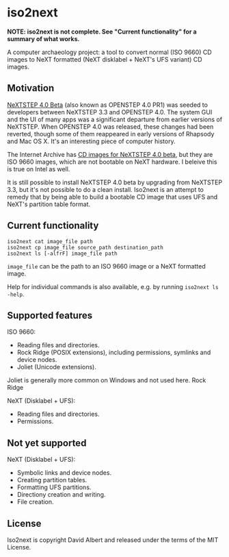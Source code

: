 # iso2next

**NOTE: iso2next is not complete. See "Current functionality" for a summary of what works.**

A computer archaeology project: a tool to convert normal (ISO 9660) CD images to NeXT formatted (NeXT disklabel + NeXT's UFS variant) CD images.

## Motivation

[NeXTSTEP 4.0 Beta](http://www.shawcomputing.net/resources/next/software/ns40_screenshots/index.html) (also known as OPENSTEP 4.0 PR1) was seeded to developers between NeXTSTEP 3.3 and OPENSTEP 4.0. The system GUI and the UI of many apps was a significant departure from earlier versions of NeXTSTEP. When OPENSTEP 4.0 was released, these changes had been reverted, though some of them reappeared in early versions of Rhapsody and Mac OS X. It's an interesting piece of computer history.

The Internet Archive has [CD images for NeXTSTEP 4.0 beta](https://archive.org/details/NeXTOSIMAGES), but they are ISO 9660 images, which are not bootable on NeXT hardware. I beleive this is true on Intel as well.

It is still possible to install NeXTSTEP 4.0 beta by upgrading from NeXTSTEP 3.3, but it's not possible to do a clean install. Iso2next is an attempt to remedy that by being able to build a bootable CD image that uses UFS and NeXT's partition table format.

## Current functionality

```
iso2next cat image_file path
iso2next cp image_file source_path destination_path
iso2next ls [-alfrF] image_file path
```

`image_file` can be the path to an ISO 9660 image or a NeXT formatted image.

Help for individual commands is also available, e.g. by running `iso2next ls -help`.

## Supported features

ISO 9660:
- Reading files and directories.
- Rock Ridge (POSIX extensions), including permissions, symlinks and device nodes.
- Joliet (Unicode extensions).

Joliet is generally more common on Windows and not used here. Rock Ridge 

NeXT (Disklabel + UFS):
- Reading files and directories.
- Permissions.

## Not yet supported

NeXT (Disklabel + UFS):
- Symbolic links and device nodes.
- Creating partition tables.
- Formatting UFS partitions.
- Directiony creation and writing.
- File creation.

## License

Iso2next is copyright David Albert and released under the terms of the MIT License.
